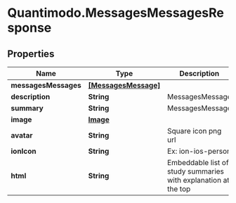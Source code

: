 # Quantimodo.MessagesMessagesResponse

## Properties
Name | Type | Description | Notes
------------ | ------------- | ------------- | -------------
**messagesMessages** | [**[MessagesMessage]**](MessagesMessage.md) |  | 
**description** | **String** | MessagesMessage | [optional] 
**summary** | **String** | MessagesMessage | [optional] 
**image** | [**Image**](Image.md) |  | [optional] 
**avatar** | **String** | Square icon png url | [optional] 
**ionIcon** | **String** | Ex: ion-ios-person | [optional] 
**html** | **String** | Embeddable list of study summaries with explanation at the top | [optional] 


